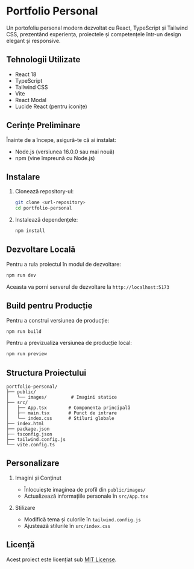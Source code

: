 # Portfolio Personal

Un portofoliu personal modern dezvoltat cu React, TypeScript și Tailwind CSS, prezentând experiența, proiectele și competențele într-un design elegant și responsive.

## Tehnologii Utilizate

- React 18
- TypeScript
- Tailwind CSS
- Vite
- React Modal
- Lucide React (pentru iconițe)

## Cerințe Preliminare

Înainte de a începe, asigură-te că ai instalat:

- Node.js (versiunea 16.0.0 sau mai nouă)
- npm (vine împreună cu Node.js)

## Instalare

1. Clonează repository-ul:
   ```bash
   git clone <url-repository>
   cd portfolio-personal
   ```

2. Instalează dependențele:
   ```bash
   npm install
   ```

## Dezvoltare Locală

Pentru a rula proiectul în modul de dezvoltare:

```bash
npm run dev
```

Aceasta va porni serverul de dezvoltare la `http://localhost:5173`

## Build pentru Producție

Pentru a construi versiunea de producție:

```bash
npm run build
```

Pentru a previzualiza versiunea de producție local:

```bash
npm run preview
```

## Structura Proiectului

```
portfolio-personal/
├── public/
│   └── images/         # Imagini statice
├── src/
│   ├── App.tsx        # Componenta principală
│   ├── main.tsx       # Punct de intrare
│   └── index.css      # Stiluri globale
├── index.html
├── package.json
├── tsconfig.json
├── tailwind.config.js
└── vite.config.ts
```

## Personalizare

1. Imagini și Conținut
   - Înlocuiește imaginea de profil din `public/images/`
   - Actualizează informațiile personale în `src/App.tsx`

2. Stilizare
   - Modifică tema și culorile în `tailwind.config.js`
   - Ajustează stilurile în `src/index.css`

## Licență

Acest proiect este licențiat sub [MIT License](LICENSE).